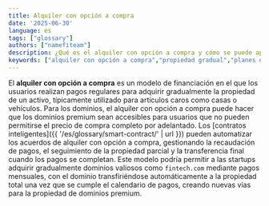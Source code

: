 ```yaml
---
title: Alquiler con opción a compra
date: '2025-06-30'
language: es
tags: ["glossary"]
authors: ["namefiteam"]
description: ¿Qué es el alquiler con opción a compra y cómo se puede aplicar a la adquisición de dominios?
keywords: ["alquiler con opción a compra","propiedad gradual","planes de pago","adquisición de dominios","contratos inteligentes"]
---
```


El **alquiler con opción a compra** es un modelo de financiación en el que los usuarios realizan pagos regulares para adquirir gradualmente la propiedad de un activo, típicamente utilizado para artículos caros como casas o vehículos. Para los dominios, el alquiler con opción a compra puede hacer que los dominios premium sean accesibles para usuarios que no pueden permitirse el precio de compra completo por adelantado. Los [contratos inteligentes]({{ '/es/glossary/smart-contract/' | url }}) pueden automatizar los acuerdos de alquiler con opción a compra, gestionando la recaudación de pagos, el seguimiento de la propiedad parcial y la transferencia final cuando los pagos se completan. Este modelo podría permitir a las startups adquirir gradualmente dominios valiosos como `fintech.com` mediante pagos mensuales, con el dominio transfiriéndose automáticamente a la propiedad total una vez que se cumple el calendario de pagos, creando nuevas vías para la propiedad de dominios premium.